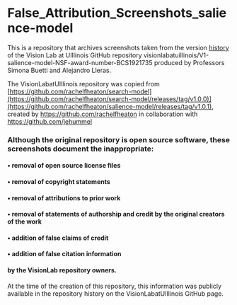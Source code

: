 # False_Attribution_Screenshots_salience-model
This is a repository that archives screenshots taken from the version <a href="https://github.com/visionlabatuillinois/V1-salience-model-NSF-award-number-BCS1921735/activity"> history </a> of the Vision Lab at UIllinois GitHub repository visionlabatuillinois/V1-salience-model-NSF-award-number-BCS1921735 produced by Professors Simona Buetti and Alejandro Lleras. 

The VisionLabatUIllinois repository was copied from [https://github.com/rachelfheaton/search-model](https://github.com/rachelfheaton/search-model/releases/tag/v1.0.0)](https://github.com/rachelfheaton/salience-model/releases/tag/v1.0.1), created by https://github.com/rachelfheaton in collaboration with https://github.com/jehummel 

### Although the original repository is open source software, these screenshots document the inappropriate:

#### • removal of open source license files 

#### • removal of copyright statements

#### • removal of attributions to prior work

#### • removal of statements of authorship and credit by the original creators of the work

#### • addition of false claims of credit

#### • addition of false citation information

#### by the VisionLab repository owners.

At the time of the creation of this repository, this information was publicly available in the repository history on the VisionLabatUIllinois GitHub page.
